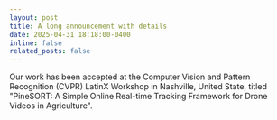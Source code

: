 ```yaml
---
layout: post
title: A long announcement with details
date: 2025-04-31 18:18:00-0400
inline: false
related_posts: false
---
```


Our work has been accepted at the Computer Vision and Pattern Recognition (CVPR) LatinX Workshop in Nashville, United State, titled "PineSORT: A Simple Online Real-time Tracking Framework for Drone Videos in Agriculture".